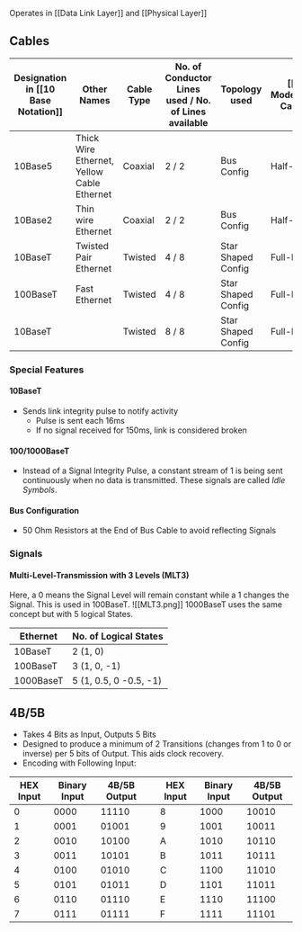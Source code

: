 Operates in [[Data Link Layer]] and [[Physical Layer]]

## Cables

| Designation in [[10 Base Notation]] | Other Names | Cable Type | No. of Conductor Lines used / No. of  Lines available | Topology used | [[Duplex Modes\|Duplex]] Capabilities | Max Length |  | Notes |
| ---- | ---- | ---- | ---- | ---- | ---- | ---- | ---- | ---- |
| 10Base5 | Thick Wire Ethernet, Yellow Cable Ethernet | Coaxial | 2 / 2 | Bus Config | Half-Duplex | 500 m |   |  |
| 10Base2 | Thin wire Ethernet | Coaxial | 2 / 2 | Bus Config | Half-Duplex | 185 m |  |  |
| 10BaseT | Twisted Pair Ethernet | Twisted | 4 / 8 | Star Shaped Config | Full-Duplex | 100 m |  |  |
| 100BaseT | Fast Ethernet | Twisted | 4 / 8 | Star Shaped Config | Full-Duplex | 100 m |  |  |
| 10BaseT |  | Twisted | 8 / 8 | Star Shaped Config | Full-Duplex | 100 m |  |  |

### Special Features

#### 10BaseT
- Sends link integrity pulse to notify activity
	- Pulse is sent each 16ms
	- If no signal received for 150ms, link is considered broken

#### 100/1000BaseT
- Instead of a Signal Integrity Pulse, a constant stream of 1 is being sent continuously when no data is transmitted. These signals are called _Idle Symbols_.

#### Bus Configuration
- 50 Ohm Resistors at the End of Bus Cable to avoid reflecting Signals

### Signals
#### Multi-Level-Transmission with 3 Levels (MLT3)
Here, a 0 means the Signal Level will remain constant while a 1 changes the Signal. This is used in 100BaseT.
![[MLT3.png]]
1000BaseT uses the same concept but with 5 logical States.

| Ethernet | No. of Logical States |
| ---- | ---- |
| 10BaseT | 2 (1, 0) |
| 100BaseT | 3 (1, 0, -1) |
| 1000BaseT | 5 (1, 0.5, 0 -0.5, -1) |

## 4B/5B
- Takes 4 Bits as Input, Outputs 5 Bits
- Designed to produce a minimum of 2 Transitions (changes from 1 to 0 or inverse) per 5 bits of Output. This aids clock recovery.
- Encoding with Following Input:

| HEX Input | Binary Input | 4B/5B Output |  | HEX Input | Binary Input | 4B/5B Output |
| ---- | ---- | ---- | ---- | ---- | ---- | ---- |
| 0 | 0000 | 11110 |  | 8 | 1000 | 10010 |
| 1 | 0001 | 01001 |  | 9 | 1001 | 10011 |
| 2 | 0010 | 10100 |  | A | 1010 | 10110 |
| 3 | 0011 | 10101 |  | B | 1011 | 10111 |
| 4 | 0100 | 01010 |  | C | 1100 | 11010 |
| 5 | 0101 | 01011 |  | D | 1101 | 11011 |
| 6 | 0110 | 01110 |  | E | 1110 | 11100 |
| 7 | 0111 | 01111 |  | F | 1111 | 11101 |
